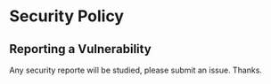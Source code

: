 # Security Policy

## Reporting a Vulnerability

Any security reporte will be studied, please submit an issue. Thanks.
